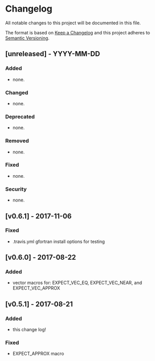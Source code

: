 # Changelog
All notable changes to this project will be documented in this file.

The format is based on [Keep a Changelog](http://keepachangelog.com/en/1.0.0/)
and this project adheres to [Semantic Versioning](http://semver.org/spec/v2.0.0.html).

## [unreleased] - YYYY-MM-DD

### Added
- none.

### Changed
- none.

### Deprecated
- none.

### Removed
- none.

### Fixed
- none.

### Security
- none.

## [v0.6.1] - 2017-11-06

### Fixed
- .travis.yml gfortran install options for testing

## [v0.6.0] - 2017-08-22

### Added
- vector macros for: EXPECT_VEC_EQ, EXPECT_VEC_NEAR, and EXPECT_VEC_APPROX


## [v0.5.1] - 2017-08-21

### Added
- this change log!

### Fixed
- EXPECT_APPROX macro
